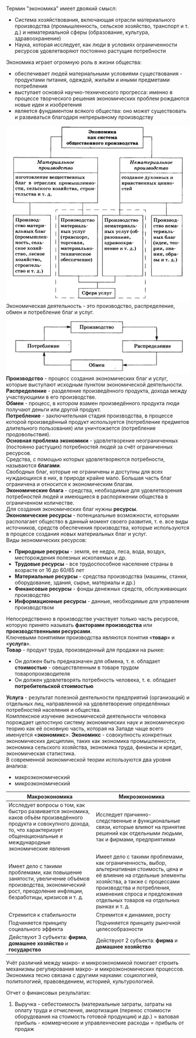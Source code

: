 Термин "экономика" имеет двоякий смысл:
- Система хозяйствования, включающая отрасли материального производства (промышленность, сельское хозяйство, транспорт и т. д.) и нематериальной сферы (образование, культура, здравоохранение)
- Наука, которая исследует, как люди в условиях ограниченности ресурсов удовлетворяют постоянно растущие потребности
  
Экономика играет огромную роль в жизни общества:
- обеспечивает людей материальными условиями существования - продуктами питания, одеждой, жильём и иными предметами потребления
- выступает основой научно-технического прогресса: именно в процессе творческого решения экономических проблем рождаются новые идеи и изобретения
- является фундаментом всякого общества: оно может существовать и развиваться благодаря непрерывному производству
  
![Экономика как система общественного производства](../Pictures/01_01.%20Экономика%20как%20система%20общественного%20производства.png)  
Экономическая деятельность - это производство, распределение, обмен и потребление благ и услуг.

![Экономическая деятельность](../Pictures/01_02.%20Экономическая%20деятельность.png)  
**Производство** - процесс создания экономических благ и услуг, которые выступают исходным пунктом экономической деятельности.  
**Распределение** - разделение произведённого продукта, дохода между участвующими в его производстве.  
**Обмен** - процесс, в котором взамен произведённого продукта люди получают деньги или другой продукт.  
**Потребление** - заключительная стадия производства, в процессе которой произведённый продукт используется (потребление предметов длительного пользования) или уничтожается (потребление продовольствия).  
**Основная проблема экономики** - удовлетворение неограниченных (постоянно растущих) потребностей людей за счёт ограниченных ресурсов.  
Средства, с помощью которых удовлетворяются потребности, называются **благами**.  
Свободных благ, которые не ограничены и доступны для всех нуждающихся в них, в природе крайне мало. Большая часть благ ограничена и относится к экономическим благам.  
**Экономические блага** - средства, необходимые для удовлетворения потребностей людей и имеющиеся в распоряжении общества в ограниченном количестве.  
Для создания экономических благ нужны **ресурсы**.  
**Экономические ресурсы** - потенциальные возможности, которыми располагает общество в данный момент своего развития, т. е. все виды источников, средств обеспечения производства, которые используются в процессе создания новых материальных благ и услуг.  
Виды экономических ресурсов:
- **Природные ресурсы** - земля, ее недра, леса, вода, воздух, месторождения полезных ископаемых и др.
- **Трудовые ресурсы** - все трудоспособное население страны в возрасте от 16 до 60/65 лет
- **Материальные ресурсы** - средства производства (машины, станки, оборудование, здания, сырье, материалы и др.)
- **Финансовые ресурсы** - фонды денежных средств, обслуживающих производство
- **Информационные ресурсы** - данные, необходимые для управления производством
  
Непосредственно в производстве участвует только часть ресурсов, которую принято называть **факторами производства** или **производственными ресурсами**.  
Ключевыми понятиями производства являются понятия «**товар**» и «**услуга**».  
**Товар** - продукт труда, произведенный для продажи на рынке:
- Он должен быть предназначен для обмена, т. е. обладает **стоимостью** - овеществленным в товаре трудом товаропроизводителя
- Он должен удовлетворять потребность человека, т. е. обладает **потребительской стоимостью**
  
**Услуга** - результат полезной деятельности предприятий (организаций) и отдельных лиц, направленной на удовлетворение определённых потребностей населения и общества.  
Комплексное изучение экономической деятельности человека порождает целостную систему экономических наук и экономическую теорию как её основную часть, которая на Западе чаще всего именуется «**экономикс**».
**Экономикс** - совокупность конкретных экономических дисциплин, таких как экономика промышленности, экономика сельского хозяйства, экономика труда, финансы и кредит, экономическая статистика.  
В современной экономической теории используются два уровня анализа: 
- макроэкономический
- микроэкономический
  
| Макроэкономика                                                                                                                                                                                    | Микроэкономика                                                                                                                                                                                                                                                        |
| ------------------------------------------------------------------------------------------------------------------------------------------------------------------------------------------------- | --------------------------------------------------------------------------------------------------------------------------------------------------------------------------------------------------------------------------------------------------------------------- |
| Исследует вопросы о том, как быстро развивается экономика, каков объём произведённого продукта и совокупного дохода, то, что характеризует общенациональные и международные экономические явления | Исследует причинно-следственные и функциональные связи, которые влияют на принятие решений как отдельными людьми, так и фирмами, предприятиями                                                                                                                        |
| Имеет дело с такими проблемами, как повышение занятости, увеличение объёмов производства, экономический рост, преодоление инфляции, безработицы, кризисов и т. д.                                 | Имеет дело с такими проблемами, как ограниченность, выбор, альтернативная стоимость, цена и её влияние на отдельные элементы хозяйства, а также с процессами производства и потребления, изменения спроса и предложения отдельных товаров на отдельных рынках и т. д. |
| Стремится к стабильности                                                                                                                                                                          | Стремится к динамике, росту                                                                                                                                                                                                                                           |
| Подчиняется принципу социального эффекта                                                                                                                                                          | Подчиняется принципу рыночной целесообразности                                                                                                                                                                                                                        |
| Действуют 3 субъекта: **фирма**, **домашнее хозяйство** и **государство**                                                                                                                         | Действуют 2 субъекта: **фирма** и **домашнее хозяйство**                                                                                                                                                                                                              |
  
Учёт различий между макро- и микроэкономикой помогает строить механизмы регулирования макро- и микроэкономических процессов.  
Экономика тесно связана с другими науками: социологией, политологией, правоведением, историей, культурологией.

Отчет о финансовых результатах:
1. Выручка - себестоимость (материальные затраты, затраты на оплату труда и отчисления, амортизация (перенос стоимости оборудования на стоимость готовой продукции) и др.) = валовая прибыль - коммерческие и управленческие расходы = прибыль от продаж